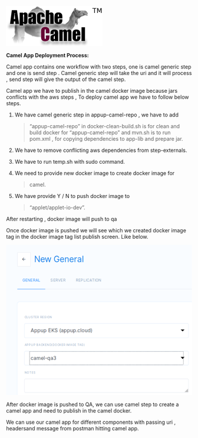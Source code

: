 ![Components1](../../../../assets/Features_images/camel/Technical%20Documentation/Camel%20App%20Deployment%20Process/image1.png)



**Camel App Deployment Process:**

Camel app contains one workflow with two steps, one is camel generic
step and one is send step . Camel generic step will take the uri and it
will process , send step will give the output of the camel step.

Camel app we have to publish in the camel docker image because jars
conflicts with the aws steps , To deploy camel app we have to follow
below steps.

1.  We have camel generic step in appup-camel-repo , we have to add
    > “appup-camel-repo” in docker-clean-build.sh is for clean and build
    > docker for “appup-camel-repo” and mvn.sh is to run pom.xml , for
    > copying dependencies to app-lib and prepare jar.

2.  We have to remove conflicting aws dependencies from step-externals.

3.  We have to run temp.sh with sudo command.

4.  We need to provide new docker image to create docker image for
    > camel.

5.  We have provide Y / N to push docker image to
    > “applet/applet-io-dev”.

After restarting , docker image will push to qa

Once docker image is pushed we will see which we created docker image
tag in the docker image tag list publish screen. Like below.

![Components2](../../../../assets/Features_images/camel/Technical%20Documentation/Camel%20App%20Deployment%20Process/image4.png)

After docker image is pushed to QA, we can use camel step to create a
camel app and need to publish in the camel docker.

We can use our camel app for different components with passing uri ,
headersand message from postman hitting camel app.
